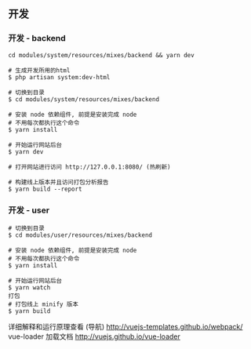 ## 开发

### 开发 - backend

```
cd modules/system/resources/mixes/backend && yarn dev
```

```
# 生成开发所用的html
$ php artisan system:dev-html

# 切换到目录
$ cd modules/system/resources/mixes/backend

# 安装 node 依赖组件, 前提是安装完成 node
# 不用每次都执行这个命令
$ yarn install

# 开始运行网站后台
$ yarn dev

# 打开网站进行访问 http://127.0.0.1:8080/ (热刷新)

# 构建线上版本并且访问打包分析报告
$ yarn build --report
```

### 开发 - user

```
# 切换到目录 
$ cd modules/user/resources/mixes/backend 

# 安装 node 依赖组件, 前提是安装完成 node 
# 不用每次都执行这个命令 
$ yarn install﻿

# 开始运行网站后台 
$ yarn watch
打包
# 打包线上 minify 版本
$ yarn build
```

详细解释和运行原理查看
(导航) http://vuejs-templates.github.io/webpack/ 
vue-loader 加载文档 http://vuejs.github.io/vue-loader

